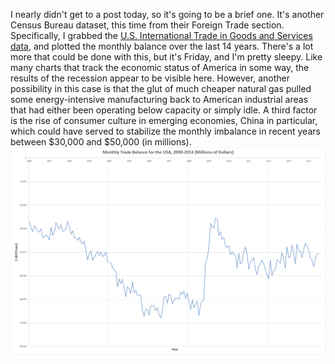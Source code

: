 I nearly didn't get to a post today, so it's going to be a brief one. It's another Census Bureau dataset, this time from their Foreign Trade section. Specifically, I grabbed the [U.S. International Trade in Goods and Services data](http://www.census.gov/foreign-trade/statistics/historical/), and plotted the monthly balance over the last 14 years. There's a lot more that could be done with this, but it's Friday, and I'm pretty sleepy. Like many charts that track the economic status of America in some way, the results of the recession appear to be visible here. However, another possibility in this case is that the glut of much cheaper natural gas pulled some energy-intensive manufacturing back to American industrial areas that had either been operating below capacity or simply idle. A third factor is the rise of consumer culture in emerging economies, China in particular, which could have served to stabilize the monthly imbalance in recent years between $30,000 and $50,000 (in millions).
![](https://github.com/cwaldoch/cwaldoch.github.io/blob/master/_posts/monthly.png?raw=true)
